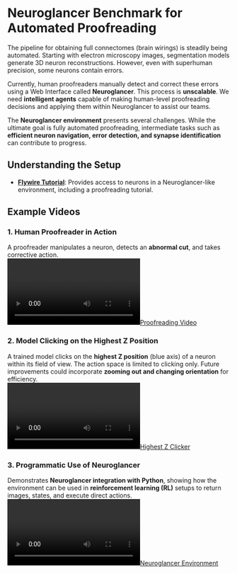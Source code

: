 # Neuroglancer Benchmark for Automated Proofreading

The pipeline for obtaining full connectomes (brain wirings) is steadily being automated. Starting with electron microscopy images, segmentation models generate 3D neuron reconstructions. However, even with superhuman precision, some neurons contain errors.  

Currently, human proofreaders manually detect and correct these errors using a Web Interface called **Neuroglancer**. This process is **unscalable**. We need **intelligent agents** capable of making human-level proofreading decisions and applying them within Neuroglancer to assist our teams.  

The **Neuroglancer environment** presents several challenges. While the ultimate goal is fully automated proofreading, intermediate tasks such as **efficient neuron navigation, error detection, and synapse identification** can contribute to progress.  

## Understanding the Setup

- **[Flywire Tutorial](https://ngl.flywire.ai/)**: Provides access to neurons in a Neuroglancer-like environment, including a proofreading tutorial.  

## Example Videos  

### 1. Human Proofreader in Action  
A proofreader manipulates a neuron, detects an **abnormal cut**, and takes corrective action.  
[![Proofreading Video](example_videos/video_1_proofreading_thumbnail.mov)](example_videos/video_1_proofreading_thumbnail.mov)  

### 2. Model Clicking on the Highest Z Position  
A trained model clicks on the **highest Z position** (blue axis) of a neuron within its field of view. The action space is limited to clicking only. Future improvements could incorporate **zooming out and changing orientation** for efficiency.  
[![Highest Z Clicker](example_videos/video_2_highest_z_clicker.mov)](example_videos/video_2_highest_z_clicker.mov)  

### 3. Programmatic Use of Neuroglancer  
Demonstrates **Neuroglancer integration with Python**, showing how the environment can be used in **reinforcement learning (RL)** setups to return images, states, and execute direct actions.  
[![Neuroglancer Environment](example_videos/video_3_environment_thumbnail.mov)](example_videos/video_3_environment_thumbnail.mov)  
